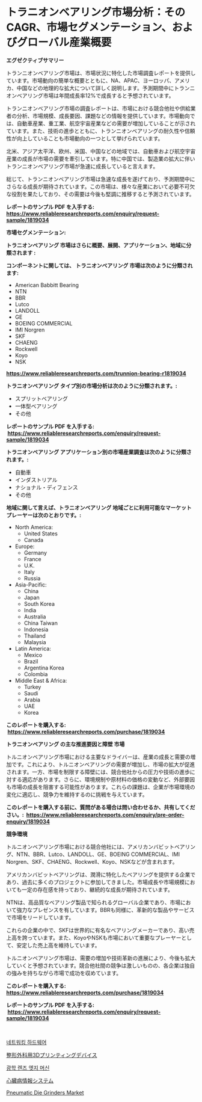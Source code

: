 <p><h1>トラニオンベアリング市場分析：そのCAGR、市場セグメンテーション、およびグローバル産業概要</h1></p><p><strong>エグゼクティブサマリー</strong></p>
<p><p>トランニオンベアリング市場は、市場状況に特化した市場調査レポートを提供しています。市場動向の簡単な概要とともに、NA、APAC、ヨーロッパ、アメリカ、中国などの地理的な拡大について詳しく説明します。予測期間中にトランニオンベアリング市場は年間成長率12%で成長すると予想されています。</p><p>トランニオンベアリング市場の調査レポートは、市場における競合他社や供給業者の分析、市場規模、成長要因、課題などの情報を提供しています。市場動向では、自動車産業、重工業、航空宇宙産業などの需要が増加していることが示されています。また、技術の進歩とともに、トランニオンベアリングの耐久性や信頼性が向上していることも市場動向の一つとして挙げられています。</p><p>北米、アジア太平洋、欧州、米国、中国などの地域では、自動車および航空宇宙産業の成長が市場の需要を牽引しています。特に中国では、製造業の拡大に伴いトランニオンベアリング市場が急速に成長していると言えます。</p><p>総じて、トランニオンベアリング市場は急速な成長を遂げており、予測期間中にさらなる成長が期待されています。この市場は、様々な産業において必要不可欠な役割を果たしており、その需要は今後も堅調に推移すると予測されています。</p></p>
<p><strong>レポートのサンプル PDF を入手する: <a href="https://www.reliableresearchreports.com/enquiry/request-sample/1819034">https://www.reliableresearchreports.com/enquiry/request-sample/1819034</a></strong></p>
<p><strong>市場セグメンテーション:</strong></p>
<p><strong> トラニオンベアリング 市場はさらに概要、展開、アプリケーション、地域に分類されます :</strong></p>
<p><strong>コンポーネントに関しては、 トラニオンベアリング 市場は次のように分類されます: &nbsp;</strong></p>
<p><ul><li>American Babbitt Bearing</li><li>NTN</li><li>BBR</li><li>Lutco</li><li>LANDOLL</li><li>GE</li><li>BOEING COMMERCIAL</li><li>IMI Norgren</li><li>SKF</li><li>CHAENG</li><li>Rockwell</li><li>Koyo</li><li>NSK</li></ul></p>
<p><strong><a href="https://www.reliableresearchreports.com/trunnion-bearing-r1819034">https://www.reliableresearchreports.com/trunnion-bearing-r1819034</a></strong></p>
<p><strong> トラニオンベアリング タイプ別の市場分析は次のように分類されます。:</strong></p>
<p><ul><li>スプリットベアリング</li><li>一体型ベアリング</li><li>その他</li></ul></p>
<p><strong>レポートのサンプル PDF を入手する: &nbsp;<a href="https://www.reliableresearchreports.com/enquiry/request-sample/1819034">https://www.reliableresearchreports.com/enquiry/request-sample/1819034</a></strong></p>
<p><strong> トラニオンベアリング アプリケーション別の市場産業調査は次のように分類されます。:</strong></p>
<p><ul><li>自動車</li><li>インダストリアル</li><li>ナショナル・ディフェンス</li><li>その他</li></ul></p>
<p><strong>地域に関して言えば、トラニオンベアリング 地域ごとに利用可能なマーケットプレーヤーは次のとおりです。:</strong></p>
<p><ul>
    <li>
        North America:
        <ul>
            <li>United States</li>
            <li>Canada</li>
        </ul>
    </li>
    <li>
        Europe:
        <ul>
            <li>Germany</li>
            <li>France</li>
            <li>U.K.</li>
            <li>Italy</li>
            <li>Russia</li>
        </ul>
    </li>
    <li>
        Asia-Pacific:
        <ul>
            <li>China</li>
            <li>Japan</li>
            <li>South Korea</li>
            <li>India</li>
            <li>Australia</li>
            <li>China Taiwan</li>
            <li>Indonesia</li>
            <li>Thailand</li>
            <li>Malaysia</li>
        </ul>
    </li>
    <li>
        Latin America:
        <ul>
            <li>Mexico</li>
            <li>Brazil</li>
            <li>Argentina Korea</li>
            <li>Colombia</li>
        </ul>
    </li>
    <li>
        Middle East & Africa:
        <ul>
            <li>Turkey</li>
            <li>Saudi</li>
            <li>Arabia</li>
            <li>UAE</li>
            <li>Korea</li>
        </ul>
    </li>
    </ul></p>
<p><strong>このレポートを購入する: &nbsp;<a href="https://www.reliableresearchreports.com/purchase/1819034">https://www.reliableresearchreports.com/purchase/1819034</a></strong></p>
<p><strong>トラニオンベアリング の主な推進要因と障壁 市場</strong></p>
<p><p>トルニオンベアリング市場における主要なドライバーは、産業の成長と需要の増加です。これにより、トルニオンベアリングの需要が増加し、市場の拡大が促進されます。一方、市場を制限する障壁には、競合他社からの圧力や技術の進歩に対する適応があります。さらに、環境規制や原材料の価格の変動など、外部要因も市場の成長を阻害する可能性があります。これらの課題は、企業が市場環境の変化に適応し、競争力を維持するのに挑戦を与えています。</p></p>
<p><strong>このレポートを購入する前に、質問がある場合は問い合わせるか、共有してください。:&nbsp; <a href="https://www.reliableresearchreports.com/enquiry/pre-order-enquiry/1819034">https://www.reliableresearchreports.com/enquiry/pre-order-enquiry/1819034</a></strong></p>
<p><strong>競争環境</strong></p>
<p><p>トルニオンベアリング市場における競合他社には、アメリカンバビットベアリング、NTN、BBR、Lutco、LANDOLL、GE、BOEING COMMERCIAL、IMI Norgren、SKF、CHAENG、Rockwell、Koyo、NSKなどが含まれます。 </p><p>アメリカンバビットベアリングは、潤滑に特化したベアリングを提供する企業であり、過去に多くのプロジェクトに参加してきました。市場成長や市場規模においても一定の存在感を持っており、継続的な成長が期待されています。 </p><p>NTNは、高品質なベアリング製品で知られるグローバル企業であり、市場において強力なプレゼンスを有しています。BBRも同様に、革新的な製品やサービスで市場をリードしています。 </p><p>これらの企業の中で、SKFは世界的に有名なベアリングメーカーであり、高い売上高を誇っています。また、KoyoやNSKも市場において重要なプレーヤーとして、安定した売上高を維持しています。 </p><p>トルニオンベアリング市場は、需要の増加や技術革新の進展により、今後も拡大していくと予想されています。競合他社間の競争は激しいものの、各企業は独自の強みを持ちながら市場で成功を収めています。</p></p>
<p><strong>このレポートを購入する: &nbsp; <a href="https://www.reliableresearchreports.com/purchase/1819034">https://www.reliableresearchreports.com/purchase/1819034</a></strong></p>
<p><strong>レポートのサンプル PDF を入手する: &nbsp;<a href="https://www.reliableresearchreports.com/enquiry/request-sample/1819034">https://www.reliableresearchreports.com/enquiry/request-sample/1819034</a></strong><strong></strong></p>
<p>&nbsp;</p>
<p><p><a href="https://medium.com/@bubblebutt879567/%EB%84%A4%ED%8A%B8%EC%9B%8C%ED%81%AC-%ED%95%98%EB%93%9C%EC%9B%A8%EC%96%B4-%EC%8B%9C%EC%9E%A5-%EB%B6%84%EC%84%9D-cagr-%EC%8B%9C%EC%9E%A5-%EC%84%B8%EB%B6%84%ED%99%94-%EB%B0%8F-%EA%B8%80%EB%A1%9C%EB%B2%8C-%EC%82%B0%EC%97%85-%EA%B0%9C%EC%9A%94-58c977df7f99">네트워킹 하드웨어</a></p><p><a href="https://medium.com/@tigerprawn1996/%E6%95%B4%E5%BD%A2%E5%A4%96%E7%A7%91%E7%94%A83d%E3%83%97%E3%83%AA%E3%83%B3%E3%83%86%E3%82%A3%E3%83%B3%E3%82%B0%E3%83%87%E3%83%90%E3%82%A4%E3%82%B9%E5%B8%82%E5%A0%B4%E3%81%AF-%E5%B8%82%E5%A0%B4%E3%82%B7%E3%82%A7%E3%82%A2-%E5%B8%82%E5%A0%B4%E3%83%88%E3%83%AC%E3%83%B3%E3%83%89-%E5%B8%82%E5%A0%B4%E6%88%90%E9%95%B7%E3%81%AB%E9%96%A2%E3%81%99%E3%82%8B%E6%83%85%E5%A0%B1%E3%82%92%E6%8F%90%E4%BE%9B%E3%81%97%E3%81%BE%E3%81%99-bb2e0658f03e">整形外科用3Dプリンティングデバイス</a></p><p><a href="https://medium.com/@garyauer906782023/%EA%B4%91%ED%95%99-%EB%A0%8C%EC%A6%88-%EA%B0%80%EB%8B%A5%EA%B8%B0-%EC%8B%9C%EC%9E%A5-%EA%B7%9C%EB%AA%A8-%EC%8B%9C%EC%9E%A5-%EC%A0%84%EB%A7%9D-%EB%B0%8F-%EC%8B%9C%EC%9E%A5-%EC%98%88%EC%B8%A1-2024%EB%85%84%EB%B6%80%ED%84%B0-2031%EB%85%84%EA%B9%8C%EC%A7%80-3688ad8ad722">광학 렌즈 엣지 머신</a></p><p><a href="https://medium.com/@jimmieraun892023/%E5%BF%83%E8%87%93%E7%97%85%E6%83%85%E5%A0%B1%E3%82%B7%E3%82%B9%E3%83%86%E3%83%A0%E5%B8%82%E5%A0%B4-%E7%AB%B6%E4%BA%89%E5%88%86%E6%9E%90-%E5%B8%82%E5%A0%B4%E5%8B%95%E5%90%91-%E3%81%8A%E3%82%88%E3%81%B32031%E5%B9%B4%E3%81%BE%E3%81%A7%E3%81%AE%E4%BA%88%E6%B8%AC-b04d2aad518c">心臓病情報システム</a></p><p><a href="https://github.com/santosh758595/Market-Research-Report-List-4/blob/main/pneumatic-die-grinders-market.md">Pneumatic Die Grinders Market</a></p></p>